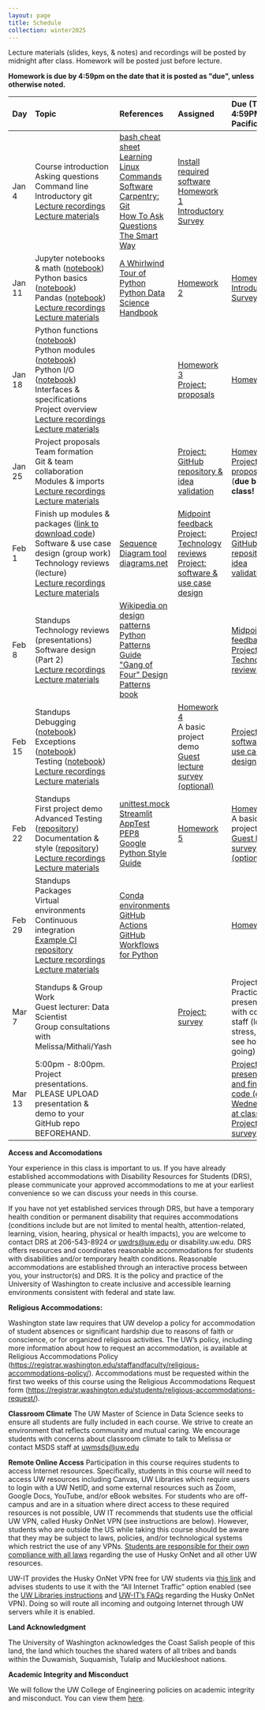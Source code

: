 ```yaml
---
layout: page
title: Schedule
collection: winter2025
---
```


[Lecture 1 materials]: <notfound>
[Lecture 2 materials]: <notfound>
[Lecture 3 materials]: <notfound>
[Lecture 4 materials]: <notfound>
[Lecture 5 materials]: <notfound>
[Lecture 6 materials]: <notfound>
[Lecture 7 materials]: <notfound>
[Lecture 8 materials]: <notfound>
[Lecture 9 materials]: <notfound>

[Homework 1]: <notfound>
[Homework 2]: <notfound>
[Homework 3]: <notfound>
[Homework 4]: <notfound>
[Homework 5]: <notfound>
[Introductory survey]: <notfound>
[Project proposal survey]: <notfound>
[Project validation survey]: <notfound>
[Midpoint feedback]: <notfound>
[Guest lecture survey]: <notfound>
[Project survey]: <notfound>

[Lecture 1 recordings]: <notfound>
[Lecture 2 recordings]: <notfound>
[Lecture 3 recordings]: <notfound>
[Lecture 4 recordings]: <notfound>
[Lecture 5 recordings]: <notfound>
[Lecture 6 recordings]: <notfound>
[Lecture 7 recordings]: <notfound>
[Lecture 8 recordings]: <notfound>
[Lecture 9 recordings]: <notfound>

Lecture materials (slides, keys, & notes) and recordings will be posted by midnight after class. Homework will be posted just before lecture.

**Homework is due by 4:59pm on the date that it is posted as "due", unless otherwise noted.**

| Day      | Topic                                                         | References       | Assigned | Due (Thu @ 4:59PM Pacific)    |
|:----------|:----------------|:---------------|:-------------------|:-------------------|
| Jan 4     | Course introduction<br />Asking questions<br />Command line<br />Introductory git<br />[Lecture recordings][Lecture 1 recordings]<br />[Lecture materials][Lecture 1 materials] | [bash cheat sheet](https://www.alexji.com/UNIXCheatSheet.pdf)<br />[Learning Linux Commands](http://linuxcommand.org/lc3_learning_the_shell.php)<br />[Software Carpentry: Git](https://swcarpentry.github.io/git-novice/)<br />[How To Ask Questions The Smart Way](http://www.catb.org/~esr/faqs/smart-questions.html) | [Install required software](<software>)<br />[Homework 1][Homework 1]<br />[Introductory Survey][Introductory Survey] | | 
| Jan 11    | Jupyter notebooks & math ([notebook](https://raw.githubusercontent.com/UWDATA515/lecture-materials/main/02/jupyter_and_python_breakout.ipynb))<br />Python basics ([notebook](https://raw.githubusercontent.com/UWDATA515/lecture-materials/main/02/python_vars_and_flow_control.ipynb))<br />Pandas ([notebook](https://raw.githubusercontent.com/UWDATA515/lecture-materials/main/02/data_manipulation.ipynb))<br />[Lecture recordings][Lecture 2 recordings]<br />[Lecture materials][Lecture 2 materials] | [A Whirlwind Tour of Python](https://jakevdp.github.io/WhirlwindTourOfPython/)<br />[Python Data Science Handbook](https://jakevdp.github.io/PythonDataScienceHandbook/)  | [Homework 2][Homework 2] | [Homework 1][Homework 1]<br />[Introductory Survey][Introductory Survey] |
| Jan 18    | Python functions ([notebook](https://raw.githubusercontent.com/UWDATA515/lecture-materials/main/03/python_functions.ipynb))<br />Python modules ([notebook](https://raw.githubusercontent.com/UWDATA515/lecture-materials/main/03/python_modules.ipynb))<br />Python I/O ([notebook](https://raw.githubusercontent.com/UWDATA515/lecture-materials/main/03/python_files_io.ipynb))<br />Interfaces & specifications<br />Project overview<br />[Lecture recordings][Lecture 3 recordings]<br />[Lecture materials][Lecture 3 materials] |  | [Homework 3][Homework 3]<br />[Project: proposals][Project proposal survey] | [Homework 2][Homework 2] |
| Jan 25     | Project proposals<br />Team formation<br />Git & team collaboration<br />Modules & imports<br />[Lecture recordings][Lecture 4 recordings]<br />[Lecture materials][Lecture 4 materials] |  | [Project: GitHub repository & idea validation][Project validation survey] | [Homework 3][Homework 3]<br />[Project: proposals][Project proposal survey] (**due before class! 12pm**) | 
| Feb 1    | Finish up modules & packages ([link to download code](https://raw.githubusercontent.com/UWDATA515/lecture-materials/main/05/download_sample_code.sh))<br />Software & use case design (group work)<br />Technology reviews (lecture)<br />[Lecture recordings][Lecture 5 recordings]<br />[Lecture materials][Lecture 5 materials] | [Sequence Diagram tool](https://www.websequencediagrams.com/)<br />[diagrams.net](https://app.diagrams.net/) | [Midpoint feedback][Midpoint feedback]<br />[Project: Technology reviews](https://github.com/UWDATA515/lecture-materials/blob/main/05/DATA515_05_TechnologyReviews.pdf)<br />[Project: software & use case design](<projects>) | [Project: GitHub repository & idea validation][Project validation survey] | 
| Feb 8    | Standups<br />Technology reviews (presentations)<br />Software design (Part 2)<br />[Lecture recordings][Lecture 6 recordings]<br />[Lecture materials][Lecture 6 materials] | [Wikipedia on design patterns](https://en.wikipedia.org/wiki/Software_design_pattern)<br />[Python Patterns Guide](https://python-patterns.guide/)<br />["Gang of Four" Design Patterns book](https://www.amazon.com/Design-Patterns-Object-Oriented-Addison-Wesley-Professional-ebook/dp/B000SEIBB8) |  | [Midpoint feedback][Midpoint feedback]<br />[Project: Technology reviews](https://github.com/UWDATA515/lecture-materials/blob/main/05/DATA515_05_TechnologyReviews.pdf) | 
| Feb 15    | Standups<br />Debugging ([notebook](https://raw.githubusercontent.com/UWDATA515/lecture-materials/main/07/debugging_python.ipynb))<br />Exceptions ([notebook](https://raw.githubusercontent.com/UWDATA515/lecture-materials/main/07/exceptions_in_python.ipynb))<br />Testing ([notebook](https://raw.githubusercontent.com/UWDATA515/lecture-materials/main/07/python_unit_tests.ipynb))<br />[Lecture recordings][Lecture 7 recordings]<br />[Lecture materials][Lecture 7 materials] |  | [Homework 4][Homework 4]<br />A basic project demo<br />[Guest lecture survey (optional)][Guest lecture survey] | [Project: software & use case design](<projects>) | 
| Feb 22    | Standups<br />First project demo<br />Advanced Testing ([repository](https://github.com/UWDATA515/testing_example))<br />Documentation & style ([repository](https://github.com/UWDATA515/style_documentation_example/))<br />[Lecture recordings][Lecture 8 recordings]<br />[Lecture materials][Lecture 8 materials] | [unittest.mock](https://docs.python.org/3/library/unittest.mock.html)<br />[Streamlit AppTest](https://docs.streamlit.io/library/advanced-features/app-testing)<br />[PEP8](https://www.python.org/dev/peps/pep-0008/)<br />[Google Python Style Guide](http://google.github.io/styleguide/pyguide.html) | [Homework 5][Homework 5] | [Homework 4][Homework 4]<br />A basic project demo<br />[Guest lecture survey (optional)][Guest lecture survey] | 
| Feb 29    | Standups<br />Packages<br />Virtual environments<br />Continuous integration<br />[Example CI repository](https://github.com/UWDATA515/ci_example)<br />[Lecture recordings][Lecture 9 recordings]<br />[Lecture materials][Lecture 9 materials] | [Conda environments](https://conda.io/projects/conda/en/latest/user-guide/concepts/environments.html)<br />[GitHub Actions](https://docs.github.com/en/actions/quickstart)<br />[GitHub Workflows for Python](https://docs.github.com/en/actions/automating-builds-and-tests/building-and-testing-python) |  | [Homework 5][Homework 5] | 
| Mar 7     | Standups & Group Work<br />Guest lecturer: Data Scientist<br />Group consultations with Melissa/Mithali/Yash |  | [Project: survey][Project survey] | Project: Practice presentations with course staff (low-stress, just to see how it's going) | 
| Mar 13    | 5:00pm - 8:00pm. Project presentations. PLEASE UPLOAD presentation & demo to your GitHub repo BEFOREHAND.  |  |  | [Project: presentation and final code (due Wednesday at classtime)](<projects.md>)<br />[Project: survey][Project survey] |

**Access and Accomodations**

Your experience in this class is important to us. If you have already established accommodations with Disability Resources for Students (DRS), please communicate your approved accommodations to me at your earliest convenience so we can discuss your needs in this course.

If you have not yet established services through DRS, but have a temporary health condition or permanent disability that requires accommodations (conditions include but are not limited to mental health, attention-related, learning, vision, hearing, physical or health impacts), you are welcome to contact DRS at 206-543-8924 or uwdrs@uw.edu or disability.uw.edu. DRS offers resources and coordinates reasonable accommodations for students with disabilities and/or temporary health conditions. Reasonable accommodations are established through an interactive process between you, your instructor(s) and DRS. It is the policy and practice of the University of Washington to create inclusive and accessible learning environments consistent with federal and state law.


**Religious Accommodations:**

Washington state law requires that UW develop a policy for accommodation of student absences or significant hardship due to reasons of faith or conscience, or for organized religious activities. The UW’s policy, including more information about how to request an accommodation, is available at Religious Accommodations Policy (https://registrar.washington.edu/staffandfaculty/religious-accommodations-policy/). Accommodations must be requested within the first two weeks of this course using the Religious Accommodations Request form (https://registrar.washington.edu/students/religious-accommodations-request/).


**Classroom Climate**
The UW Master of Science in Data Science seeks to ensure all students are fully included in each course. We strive to create an environment that reflects community and mutual caring. We encourage students with concerns about classroom climate to talk to Melissa or contact MSDS staff at uwmsds@uw.edu


**Remote Online Access**
Participation in this course requires students to access Internet resources. Specifically, students in this course will need to access UW resources including Canvas, UW Libraries which require users to login with a UW NetID, and some external resources such as Zoom, Google Docs, YouTube, and/or eBook websites. For students who are off-campus and are in a situation where direct access to these required resources is not possible, UW IT recommends that students use the official UW VPN, called Husky OnNet VPN (see instructions are below). However, students who are outside the US while taking this course should be aware that they may be subject to laws, policies, and/or technological systems which restrict the use of any VPNs. [Students are responsible for their own compliance with all laws](https://itconnect.uw.edu/it-at-the-uw/it-governance-and-policies/appropriate-use/) regarding the use of Husky OnNet and all other UW resources.

UW-IT provides the Husky OnNet VPN free for UW students via [this link](https://itconnect.uw.edu/tools-services-support/networks-connectivity/uw-networks/about-husky-onnet/use-husky-onnet/) and advises students to use it with the “All Internet Traffic” option enabled (see the [UW Libraries instructions](https://www.lib.washington.edu/help/connect/husky-onnet) and [UW-IT’s FAQs](https://itconnect.uw.edu/tools-services-support/networks-connectivity/uw-networks/about-husky-onnet/faqs/) regarding the Husky OnNet VPN). Doing so will route all incoming and outgoing Internet through UW servers while it is enabled.

**Land Acknowledgment**

The University of Washington acknowledges the Coast Salish people of this land, the land which touches the shared waters of all tribes and bands within the Duwamish, Suquamish, Tulalip and Muckleshoot nations.


**Academic Integrity and Misconduct**

We will follow the UW College of Engineering policies on academic integrity and misconduct.  You can view them [here](https://www.engr.washington.edu/current/policies/academic-integrity-misconduct).

